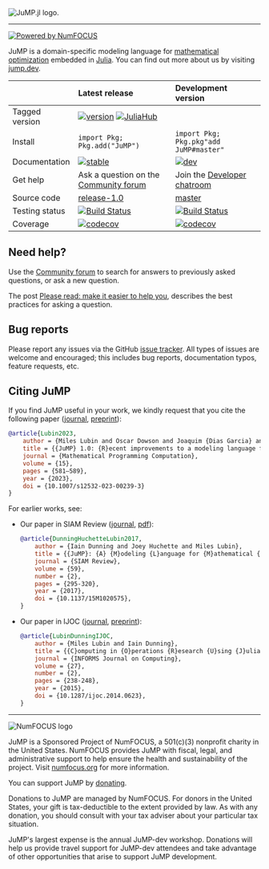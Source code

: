 <picture>
  <source media="(prefers-color-scheme: light)" srcset="https://jump.dev/JuMP.jl/dev/assets/logo-with-text.svg">
  <source media="(prefers-color-scheme: dark)" srcset="https://jump.dev/JuMP.jl/dev/assets/logo-dark-with-text.svg">
  <img alt="JuMP.jl logo." src="https://jump.dev/JuMP.jl/dev/assets/logo-with-text-background.svg">
</picture>

---

[![Powered by NumFOCUS](https://img.shields.io/badge/powered%20by-NumFOCUS-orange.svg?style=flat&colorA=E1523D&colorB=007D8A)](https://numfocus.org)

JuMP is a domain-specific modeling language for [mathematical optimization](https://en.wikipedia.org/wiki/Mathematical_optimization)
embedded in [Julia](https://julialang.org/). You can find out more about us by
visiting [jump.dev](https://jump.dev).

|         | Latest release      | Development version        |
| :------ | :------------------ | :------------------------- |
| Tagged version | [![version](https://juliahub.com/docs/General/JuMP/stable/version.svg)](https://juliahub.com/ui/Packages/General/JuMP) [![JuliaHub](https://juliahub.com/docs/JuMP/deps.svg)](https://juliahub.com/ui/Packages/JuMP/DmXqY?t=2) | |
| Install | `import Pkg; Pkg.add("JuMP")` | `import Pkg; Pkg.pkg"add JuMP#master"` |
| Documentation | [![stable](https://img.shields.io/badge/docs-stable-blue.svg)](https://jump.dev/JuMP.jl/stable/) | [![dev](https://img.shields.io/badge/docs-dev-blue.svg)](https://jump.dev/JuMP.jl/dev/) |
| Get help | Ask a question on the [Community forum](https://jump.dev/forum) | Join the [Developer chatroom](https://jump.dev/chatroom) |
| Source code  | [release-1.0](https://github.com/jump-dev/JuMP.jl/tree/release-1.0) | [master](https://github.com/jump-dev/JuMP.jl/tree/master) |
| Testing status | [![Build Status](https://github.com/jump-dev/JuMP.jl/workflows/CI/badge.svg?branch=release-1.0)](https://github.com/jump-dev/JuMP.jl/actions?query=workflow%3ACI) | [![Build Status](https://github.com/jump-dev/JuMP.jl/workflows/CI/badge.svg?branch=master)](https://github.com/jump-dev/JuMP.jl/actions?query=workflow%3ACI) |
| Coverage | [![codecov](https://codecov.io/gh/jump-dev/JuMP.jl/branch/release-1.0/graph/badge.svg)](https://codecov.io/gh/jump-dev/JuMP.jl) | [![codecov](https://codecov.io/gh/jump-dev/JuMP.jl/branch/master/graph/badge.svg)](https://codecov.io/gh/jump-dev/JuMP.jl) |

## Need help?

Use the [Community forum](https://jump.dev/forum) to search for answers to
previously asked questions, or ask a new question.

The post [Please read: make it easier to help you](https://discourse.julialang.org/t/please-read-make-it-easier-to-help-you/14757),
describes the best practices for asking a question.

## Bug reports

Please report any issues via the GitHub [issue tracker]. All types of issues
are welcome and encouraged; this includes bug reports, documentation typos,
feature requests, etc.

[issue tracker]: https://github.com/jump-dev/JuMP.jl/issues

## Citing JuMP

If you find JuMP useful in your work, we kindly request that you cite the
following paper ([journal](https://www.doi.org/10.1007/s12532-023-00239-3), [preprint](https://arxiv.org/abs/2206.03866)):

```bibtex
@article{Lubin2023,
    author = {Miles Lubin and Oscar Dowson and Joaquim {Dias Garcia} and Joey Huchette and Beno{\^i}t Legat and Juan Pablo Vielma},
    title = {{JuMP} 1.0: {R}ecent improvements to a modeling language for mathematical optimization},
    journal = {Mathematical Programming Computation},
    volume = {15},
    pages = {581–589},
    year = {2023},
    doi = {10.1007/s12532-023-00239-3}
}
```

For earlier works, see:

 * Our paper in SIAM Review ([journal](https://dx.doi.org/10.1137/15M1020575), [pdf](https://mlubin.github.io/pdf/jump-sirev.pdf)):
   ```bibtex
   @article{DunningHuchetteLubin2017,
       author = {Iain Dunning and Joey Huchette and Miles Lubin},
       title = {{JuMP}: {A} {M}odeling {L}anguage for {M}athematical {O}ptimization},
       journal = {SIAM Review},
       volume = {59},
       number = {2},
       pages = {295-320},
       year = {2017},
       doi = {10.1137/15M1020575},
   }
   ```

 * Our paper in IJOC ([journal](https://dx.doi.org/10.1287/ijoc.2014.0623), [preprint](https://arxiv.org/abs/1312.1431)):
   ```bibtex
   @article{LubinDunningIJOC,
       author = {Miles Lubin and Iain Dunning},
       title = {{C}omputing in {O}perations {R}esearch {U}sing {J}ulia},
       journal = {INFORMS Journal on Computing},
       volume = {27},
       number = {2},
       pages = {238-248},
       year = {2015},
       doi = {10.1287/ijoc.2014.0623},
   }
   ```

---

![NumFOCUS logo](https://jump.dev/JuMP.jl/dev/assets/numfocus-logo.png)

JuMP is a Sponsored Project of NumFOCUS, a 501(c)(3) nonprofit charity in the
United States. NumFOCUS provides JuMP with fiscal, legal, and administrative
support to help ensure the health and sustainability of the project. Visit
[numfocus.org](https://numfocus.org) for more information.

You can support JuMP by [donating](https://numfocus.org/donate-to-jump).

Donations to JuMP are managed by NumFOCUS. For donors in the United States,
your gift is tax-deductible to the extent provided by law. As with any donation,
you should consult with your tax adviser about your particular tax situation.

JuMP's largest expense is the annual JuMP-dev workshop. Donations will help us
provide travel support for JuMP-dev attendees and take advantage of other
opportunities that arise to support JuMP development.
